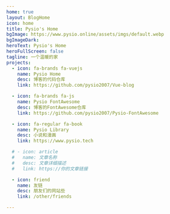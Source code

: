 ```yaml
---
home: true
layout: BlogHome
icon: home
title: Pysio's Home
bgImage: https://www.pysio.online/assets/imgs/default.webp
bgImageDark: 
heroText: Pysio's Home
heroFullScreen: false
tagline: 一个温暖的家
projects:
  - icon: fa-brands fa-vuejs
    name: Pysio Home
    desc: 博客的代码仓库
    link: https://github.com/pysio2007/Vue-blog

  - icon: fa-brands fa-js
    name: Pysio FontAwesome 
    desc: 博客的FontAwesome仓库
    link: https://github.com/pysio2007/Pysio-FontAwesome

  - icon: fa-regular fa-book
    name: Pysio Library
    desc: 小说和漫画
    link: https://www.pysio.tech

  # - icon: article
  #   name: 文章名称
  #   desc: 文章详细描述
  #   link: https://你的文章链接

  - icon: friend
    name: 友链
    desc: 朋友们的网站些
    link: /other/friends

---
```


<console />